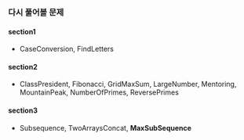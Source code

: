 ### 다시 풀어볼 문제

#### section1

- CaseConversion, FindLetters

#### section2

- ClassPresident, Fibonacci, GridMaxSum, LargeNumber, Mentoring, MountainPeak, NumberOfPrimes, ReversePrimes

#### section3

- Subsequence, TwoArraysConcat, **MaxSubSequence**